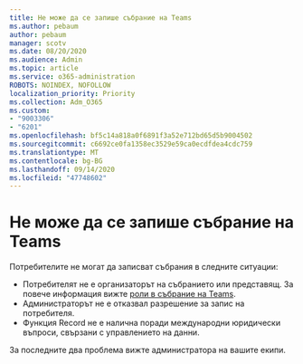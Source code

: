 ```yaml
---
title: Не може да се запише събрание на Teams
ms.author: pebaum
author: pebaum
manager: scotv
ms.date: 08/20/2020
ms.audience: Admin
ms.topic: article
ms.service: o365-administration
ROBOTS: NOINDEX, NOFOLLOW
localization_priority: Priority
ms.collection: Adm_O365
ms.custom:
- "9003306"
- "6201"
ms.openlocfilehash: bf5c14a818a0f6891f3a52e712bd65d5b9004502
ms.sourcegitcommit: c6692ce0fa1358ec3529e59ca0ecdfdea4cdc759
ms.translationtype: MT
ms.contentlocale: bg-BG
ms.lasthandoff: 09/14/2020
ms.locfileid: "47748602"
---
```

# <a name="cant-record-teams-meeting"></a>Не може да се запише събрание на Teams

Потребителите не могат да записват събрания в следните ситуации:  

- Потребителят не е организаторът на събранието или представящ. За повече информация вижте [роли в събрание на Teams](https://support.microsoft.com/office/roles-in-a-teams-meeting-c16fa7d0-1666-4dde-8686-0a0bfe16e019).
- Администраторът не е отказвал разрешение за запис на потребителя.
- Функция Record не е налична поради международни юридически въпроси, свързани с управлението на данни.

За последните два проблема вижте администратора на вашите екипи.